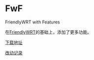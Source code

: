 # FwF

FriendlyWRT with Features

在[FriendlyWRT](../FriendlyWRT)的基础上，添加了更多功能。

[下载地址](https://github.com/songchenwen/nanopi-r2s/releases/download/FwF-2020-04-14-c5c7214/FwF-2020-04-14-c5c7214-ROM.zip)

[改动记录](CHANGELOG.md)
